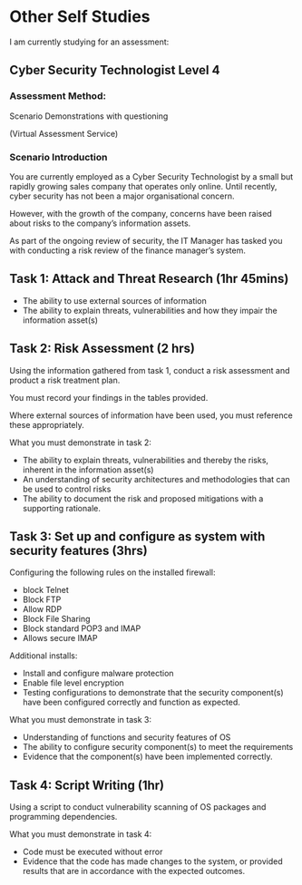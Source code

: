 # Other Self Studies

I am currently studying for an assessment:

## Cyber Security Technologist Level 4

### Assessment Method:

Scenario Demonstrations with questioning

(Virtual Assessment Service)



### Scenario Introduction

You are currently employed as a Cyber Security Technologist by a small but rapidly growing sales company that operates only online. Until recently, cyber security has not been a major organisational concern.

However, with the growth of the company, concerns have been raised about risks to the company’s information assets.

As part of the ongoing review of security, the IT Manager has tasked you with conducting a risk review of the finance manager’s system.

## Task 1: Attack and Threat Research (1hr 45mins)

* The ability to use external sources of information
* The ability to explain threats, vulnerabilities and how they impair the information asset(s)

## Task 2: Risk Assessment (2 hrs)

Using the information gathered from task 1, conduct a risk assessment and product a risk treatment plan.

You must record your findings in the tables provided.

Where external sources of information have been used, you must reference these appropriately.



What you must demonstrate in task 2:

* The ability to explain threats, vulnerabilities and thereby the risks, inherent in the information asset(s)
* An understanding of security architectures and methodologies that can be used to control risks
* The ability to document the risk and proposed mitigations with a supporting rationale.&#x20;

## Task 3:  Set up and configure as system with security features (3hrs)

Configuring the following rules on the installed firewall:

* block Telnet
* Block FTP
* Allow RDP
* Block File Sharing
* Block standard POP3 and IMAP
* Allows secure IMAP

Additional installs:

* Install and configure malware protection
* Enable file level encryption
* Testing configurations to demonstrate that the security component(s) have been configured correctly and function as expected.

What you must demonstrate in task 3:

* Understanding of functions and security features of OS
* The ability to configure security component(s) to meet the requirements
* Evidence that the component(s) have been implemented correctly.

## Task 4: Script Writing (1hr)

Using a script to conduct vulnerability scanning of OS packages and programming dependencies.

What you must demonstrate in task 4:

* Code must be executed without error
* Evidence that the code has made changes to the system, or provided results that are in accordance with the expected outcomes.



